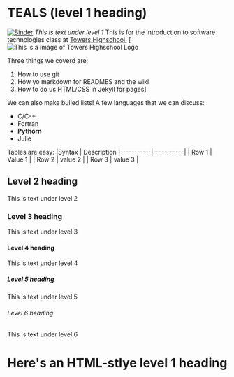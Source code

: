 # TEALS (level 1 heading)
  [![Binder](https://mybinder.org/badge_logo.svg)](https://mybinder.org/v2/gh/diamondautry/teals/HEAD)
 *This is text under level 1* This is for the introduction to software technologies class at [Towers Highschool.](https://www.towershs.dekalb.k12.ga.us)
 [![This is a image of Towers Highschool Logo](https://towershs.dekalb.k12.ga.us/sysimages/logo.png)

 Three things we coverd are:
1. How to use git
2. How yo markdown for READMES and the wiki
3. How to do us HTML/CSS in Jekyll for pages]

We can also make bulled lists! A few languages that we can discuss: 
- C/C-+
- Fortran
- **Pythorn**
- Julie


Tables are easy:
|Syntax  | Description
|-----------|-----------|
|  Row 1  | Value 1 |
|  Row 2 | value 2 |
|  Row 3 | value 3 |
## Level 2 heading


This is text under level 2

### Level 3 heading

This is text under level 3  

#### Level 4 heading

This is text under level 4

##### Level 5 heading

This is text under level 5

###### Level 6 heading

This is text under level 6

<H1>Here's an HTML-stlye level 1 heading</H1>
